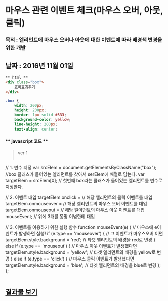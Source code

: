 # 마우스 관련 이벤트 체크(마우스 오버, 아웃, 클릭)
### 목적 : 엘리먼트에 마우스 오버나 아웃에 대한 이벤트에 따라 배경색 변경을 위한 개발
날짜 : 2016년 11월 01일
---

```html
** html **
<div class="box">
	호버효과주기
</div>
```
```css
.box {
	width: 200px;
	height: 200px;
	border: 1px solid #333; 
	background-color: yellow;
	line-height: 200px;
	text-align: center;
```
#### \*\* javascript 코드 \*\*

>ver 1
>
> ```js
// 1. 변수 지정
var srcElem = document.getElementsByClassName("box"); //box 클래스가 들어있는 엘리먼트를 찾아서 serElem에 배열로 담는다.
var targetElem = srcElem[0]; // 첫번째 box라는 클래스가 들어있는 엘리먼트를 변수로 지정한다.

// 2. 이벤트 대입
targetElem.onclick = // 해당 엘리먼트의 클릭 이벤트를 대입
targetElem.onmouseover = // 해당 엘리먼트의 마우스 오버 이벤트를 대입
targetElem.onmouseout = // 해당 엘이먼트의 마우스 아웃 이벤트를 대입
mouseEvent; // 위에 3개를 몽땅 이넘한테 대입 

// 3. 이벤트를 이용하기 위한 실행 함수
function mouseEvent(e) { // 마우스에 e이벤트가 발생하면 실행!
	if (e.type == 'mouseover') { // 그 이벤트가 마우스오버 이면
		targetElem.style.background = 'red'; // 타겟 엘리먼트의 배경을 red로 변경
	} else if (e.type == 'mouseout') { // 마우스 아웃 이벤트가 발생했다면
		targetElem.style.background = 'yellow'; // 타겟 엘리먼트의 배경을 yellow로 변경
	} else if (e.type == 'click') { // 마우스 클릭 이벤트가 발생했다면
		targetElem.style.background = 'blue'; // 타겟 엘리먼트의 배경을 blue로 변경
	};
};
> ```

## [결과물 보기](https://linu4u.github.io/2.js_study/20161101/index.html)
